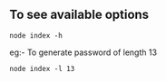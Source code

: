 ## To see available options 

```
node index -h
```

eg:- To generate password of length 13

```
node index -l 13
```
